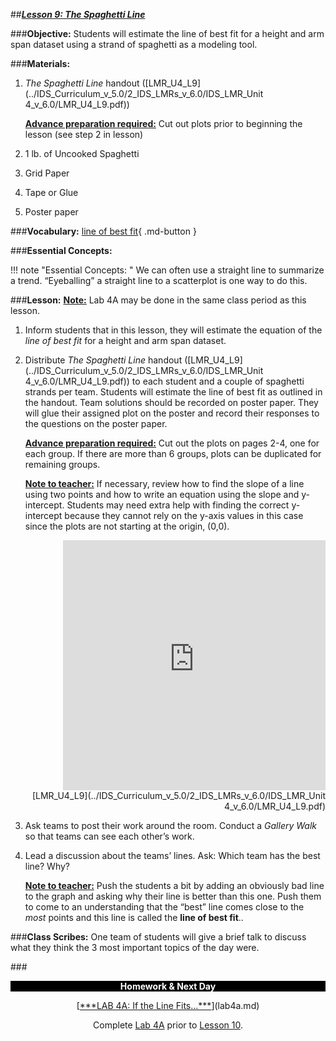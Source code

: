 ##***<u>Lesson 9: The Spaghetti Line</u>***

###**Objective:**
Students will estimate the line of best fit for a height and arm span dataset using a strand of spaghetti as
a modeling tool.

###**Materials:**
1. *The Spaghetti Line* handout ([LMR_U4_L9](../IDS_Curriculum_v_5.0/2_IDS_LMRs_v_6.0/IDS_LMR_Unit 4_v_6.0/LMR_U4_L9.pdf))

    **<u>Advance preparation required:</u>** Cut out plots prior to beginning the lesson (see step 2 in lesson)

2. 1 lb. of Uncooked Spaghetti

3. Grid Paper

4. Tape or Glue

5. Poster paper

###**Vocabulary:**
[line of best fit](../../vocabulary/unit4/#line-of-best-fit "a line through a scatterplot of data points that best expresses the relationship between those points"){ .md-button }

###**Essential Concepts:**

!!! note "Essential Concepts: "
    We can often use a straight line to summarize a trend. “Eyeballing” a straight line to a
    scatterplot is one way to do this.

###**Lesson:**
<u>**Note:**</u> Lab 4A may be done in the same class period as this lesson.

1. Inform students that in this lesson, they will estimate the equation of the *line of best fit* for a height and arm span dataset.

2. Distribute *The Spaghetti Line* handout ([LMR_U4_L9](../IDS_Curriculum_v_5.0/2_IDS_LMRs_v_6.0/IDS_LMR_Unit 4_v_6.0/LMR_U4_L9.pdf)) to each student and a couple of
spaghetti strands per team. Students will estimate the line of best fit as outlined in the handout.
Team solutions should be recorded on poster paper. They will glue their assigned plot on the
poster and record their responses to the questions on the poster paper.

    **<u>Advance preparation required:</u>** Cut out the plots on pages 2-4, one for each group. If there are more than 6 groups, plots can be duplicated for remaining groups.
    
    **<u>Note to teacher:</u>** If necessary, review how to find the slope of a line using two points and how to
    write an equation using the slope and y-intercept. Students may need extra help with finding the correct y-intercept because they cannot rely on the y-axis values in this case since the plots are not starting at the origin, (0,0).

    <div align="right"><iframe src="https://docs.google.com/viewerng/viewer?url=https://ids-curriculum.idsucla.org/IDS_Curriculum_v_5.0/2_IDS_LMRs_v_6.0/IDS_LMR_Unit 4_v_6.0/LMR_U4_L9.pdf&embedded=true" style=" width:420px;height:400px;" frameborder="0"></iframe><br>[LMR_U4_L9](../IDS_Curriculum_v_5.0/2_IDS_LMRs_v_6.0/IDS_LMR_Unit 4_v_6.0/LMR_U4_L9.pdf)</div>    

3. Ask teams to post their work around the room. Conduct a *Gallery Walk* so that teams can see
each other’s work.

4. Lead a discussion about the teams’ lines. Ask: Which team has the best line? Why?

    **<u>Note to teacher:</u>** Push the students a bit by adding an obviously bad line to the graph and asking
    why their line is better than this one. Push them to come to an understanding that the “best” line
    comes close to the *most* points and this line is called the **line of best fit**..

###**Class Scribes:**
One team of students will give a brief talk to discuss what they think the 3 most important topics of the
day were.

###<p style="background: black; color: white; text-align: center;">**Homework & Next Day**</p>
<center>[<u>***LAB 4A: If the Line Fits...***</u>](lab4a.md)

Complete [Lab 4A](lab4a.md) prior to [Lesson 10](lesson10.md).</center>